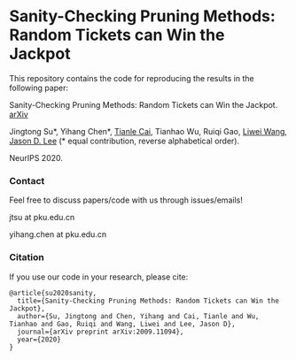 # Sanity-Checking Pruning Methods: Random Tickets can Win the Jackpot
This repository contains the code for reproducing the results in the following paper:

Sanity-Checking Pruning Methods: Random Tickets can Win the Jackpot. [arXiv](https://arxiv.org/abs/2009.11094)

Jingtong Su*, Yihang Chen*, [Tianle Cai](https://tianle.website/), Tianhao Wu, Ruiqi Gao, [Liwei Wang](http://www.liweiwang-pku.com/), [Jason D. Lee](https://jasondlee88.github.io/) (* equal contribution, reverse alphabetical order).

NeurIPS 2020.

### Contact
Feel free to discuss papers/code with us through issues/emails!

jtsu at pku.edu.cn

yihang.chen at pku.edu.cn

### Citation
If you use our code in your research, please cite:

~~~
@article{su2020sanity,
  title={Sanity-Checking Pruning Methods: Random Tickets can Win the Jackpot},
  author={Su, Jingtong and Chen, Yihang and Cai, Tianle and Wu, Tianhao and Gao, Ruiqi and Wang, Liwei and Lee, Jason D},
  journal={arXiv preprint arXiv:2009.11094},
  year={2020}
}
